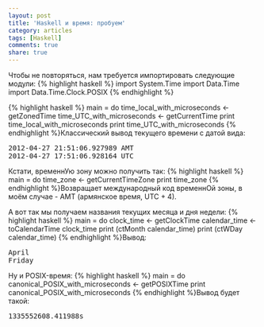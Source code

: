 ```yaml
---
layout: post
title: 'Haskell и время: пробуем'
category: articles
tags: [Haskell]
comments: true
share: true
---
```


Чтобы не повторяться, нам требуется импортировать следующие модули:
{% highlight haskell %}
import System.Time
import Data.Time
import Data.Time.Clock.POSIX
{% endhighlight %}

{% highlight haskell %}
main = do
    time_local_with_microseconds <- getZonedTime
    time_UTC_with_microseconds <- getCurrentTime
    print time_local_with_microseconds
    print time_UTC_with_microseconds
{% endhighlight %}Классический вывод текущего времени с датой вида:
<pre>
2012-04-27 21:51:06.927989 AMT
2012-04-27 17:51:06.928164 UTC
</pre>

Кстати, временнУю зону можно получить так:
{% highlight haskell %}
main = do
    time_zone <- getCurrentTimeZone
    print time_zone
{% endhighlight %}Возвращает международный код временнОй зоны, в моём случае - AMT (армянское время, UTC + 4).

А вот так мы получаем названия текущих месяца и дня недели:
{% highlight haskell %}
main = do
    clock_time <- getClockTime
    calendar_time <- toCalendarTime clock_time
    print (ctMonth calendar_time)
    print (ctWDay calendar_time)
{% endhighlight %}Вывод:
<pre>
April
Friday
</pre>

Ну и POSIX-время:
{% highlight haskell %}
main = do
    canonical_POSIX_with_microseconds <- getPOSIXTime
    print canonical_POSIX_with_microseconds
{% endhighlight %}Вывод будет такой:
<pre>
1335552608.411988s
</pre>
